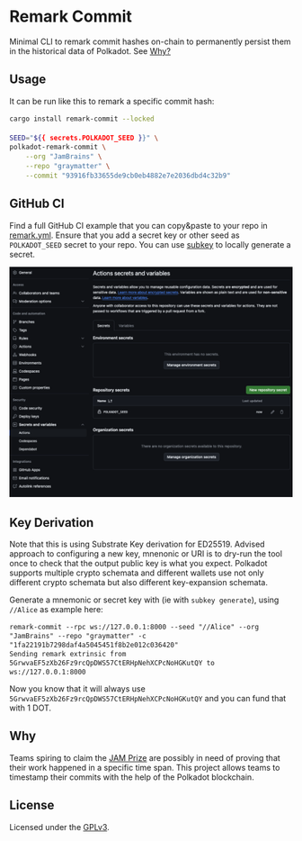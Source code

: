 # Remark Commit

Minimal CLI to remark commit hashes on-chain to permanently persist them in the historical data of
Polkadot. See [Why?](#why)

## Usage

It can be run like this to remark a specific commit hash:

```sh
cargo install remark-commit --locked

SEED="${{ secrets.POLKADOT_SEED }}" \
polkadot-remark-commit \
	--org "JamBrains" \
	--repo "graymatter" \
	--commit "93916fb33655de9cb0eb4882e7e2036dbd4c32b9"
```

## GitHub CI

Find a full GitHub CI example that you can copy&paste to your repo in
[remark.yml](./.github/workflows/remark.yml). Ensure that you add a secret key or other seed as
`POLKADOT_SEED` secret to your repo. You can use [subkey](https://crates.io/crates/subkey) to
locally generate a secret.

![](.assets/gh_settings.png)

## Key Derivation

Note that this is using Substrate Key derivation for ED25519. Advised approach to configuring a new
key, mnenonic or URI is to dry-run the tool once to check that the output public key is what you
expect. Polkadot supports multiple crypto schemata and different wallets use not only different
crypto schemata but also different key-expansion schemata.

Generate a mnemonic or secret key with (ie with `subkey generate`), using `//Alice` as example here:
```pre
remark-commit --rpc ws://127.0.0.1:8000 --seed "//Alice" --org "JamBrains" --repo "graymatter" -c "1fa22191b7298daf4a5045451f8b2e012c036420"
Sending remark extrinsic from 5GrwvaEF5zXb26Fz9rcQpDWS57CtERHpNehXCPcNoHGKutQY to ws://127.0.0.1:8000
```

Now you know that it will always use `5GrwvaEF5zXb26Fz9rcQpDWS57CtERHpNehXCPcNoHGKutQY` and you can
fund that with 1 DOT.

## Why

Teams spiring to claim the [JAM Prize](https://jam.web3.foundation/) are possibly in need of proving
that their work happened in a specific time span. This project allows teams to timestamp their
commits with the help of the Polkadot blockchain.

## License

Licensed under the [GPLv3](./LICENSE).
